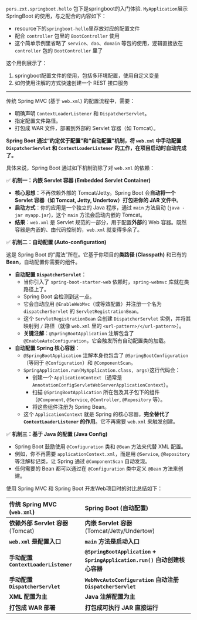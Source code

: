 
`pers.zxt.springboot.hello` 包下是springboot的入门体验.
`MyApplication`展示 SpringBoot 的使用，与之配合的内容如下：
+ resource下的`springboot-hello`里存放对应的配置文件
+ 配合 `controller` 包里的 `BootController` 使用
+ 这个简单示例里省略了 `service`、`dao`、`domain` 等包的使用，逻辑直接放在 `controller` 包的 `BootController` 里了

这个用例展示了：
1. springboot配置文件的使用，包括多环境配置，使用自定义变量
2. 如何使用注解的方式快速创建一个 REST 接口服务

-----------------------------------------------------------------
传统 Spring MVC (基于 `web.xml`) 的配置流程中，需要：

- 明确声明 `ContextLoaderListener` 和 `DispatcherServlet`。
- 指定配置文件路径。
- 打包成 WAR 文件，部署到外部的 Servlet 容器（如 Tomcat）。

**Spring Boot 通过“约定优于配置”和“自动配置”机制，将 `web.xml` 中手动配置 `DispatcherServlet` 和 `ContextLoaderListener` 的工作，在项目启动时自动完成了。**

具体来说，Spring Boot 通过如下机制消除了对 `web.xml` 的依赖：

✅ **机制一：内嵌 Servlet 容器 (Embedded Servlet Container)**

- **核心思想**：不再依赖外部的 Tomcat/Jetty。Spring Boot 会**自动将一个 Servlet 容器（如 Tomcat, Jetty, Undertow）打包进你的 JAR 文件中**。
- **启动方式**：你的应用是一个独立的 Java 程序，通过 `main` 方法启动 (`java -jar myapp.jar`)，这个 `main` 方法会启动内嵌的 Tomcat。
- **结果**：`web.xml` 是 Servlet 规范的一部分，用于配置**外部**的 Web 容器。既然容器是内嵌的、由代码控制的，`web.xml` 就变得多余了。

✅ **机制二：自动配置 (Auto-configuration)**

这是 Spring Boot 的“魔法”所在。它基于你项目的**类路径 (Classpath)** 和已有的**Bean**，自动配置你需要的组件。

- **自动配置 `DispatcherServlet`**：
  - 当你引入了 `spring-boot-starter-web` 依赖时，`spring-webmvc` 库就在类路径上了。
  - Spring Boot 会检测到这一点。
  - 它会自动应用 `@EnableWebMvc`（或等效配置）并注册一个名为 `dispatcherServlet` 的 `ServletRegistrationBean`。
  - 这个 `ServletRegistrationBean` 会创建 `DispatcherServlet` 实例，并将其映射到 `/` 路径（就像 `web.xml` 里的 `<url-pattern>/</url-pattern>`）。
  - **关键注解**：`@SpringBootApplication` 注解包含了 `@EnableAutoConfiguration`，它会触发所有自动配置类的加载。
- **自动配置 Spring 核心容器**：
  - `@SpringBootApplication` 注解本身也包含了 `@SpringBootConfiguration`（等同于 `@Configuration`）和 `@ComponentScan`。
  - `SpringApplication.run(MyApplication.class, args)`这行代码会：
    - 创建一个 `ApplicationContext`（通常是 `AnnotationConfigServletWebServerApplicationContext`）。
    - 扫描 `@SpringBootApplication` 所在包及其子包下的组件（`@Component`, `@Service`, `@Controller`, `@Repository` 等）。
    - 将这些组件注册为 Spring Bean。
  - 这个 `ApplicationContext` 就是 Spring 的核心容器，**完全替代了 `ContextLoaderListener` 的作用**。它不再需要 `web.xml` 来触发创建。

✅ **机制三：基于 Java 的配置 (Java Config)**

- Spring Boot 鼓励使用 `@Configuration` 类和 `@Bean` 方法来代替 XML 配置。
- 例如，你不再需要 `applicationContext.xml`，而是用 `@Service`, `@Repository` 等注解标记类，让 Spring 通过 `@ComponentScan` 自动发现。
- 任何需要的 Bean 都可以通过在 `@Configuration` 类中定义 `@Bean` 方法来创建。

使用 Spring MVC 和 Spring Boot 开发Web项目时的对比总结如下：

| 传统 Spring MVC (`web.xml`)        | Spring Boot (自动配置)                                                |
|:---------------------------------|:------------------------------------------------------------------|
| **依赖外部 Servlet 容器** (Tomcat)     | **内嵌 Servlet 容器** (Tomcat/Jetty/Undertow)                         |
| **`web.xml` 是配置入口**              | **`main` 方法是启动入口**                                                |
| **手动配置 `ContextLoaderListener`** | **`@SpringBootApplication` + `SpringApplication.run()` 自动创建核心容器** |
| **手动配置 `DispatcherServlet`**     | **`WebMvcAutoConfiguration` 自动注册 `DispatcherServlet`**            |
| **XML 配置为主**                     | **Java 注解配置为主**                                                   |
| **打包成 WAR 部署**                   | **打包成可执行 JAR 直接运行**                                               |